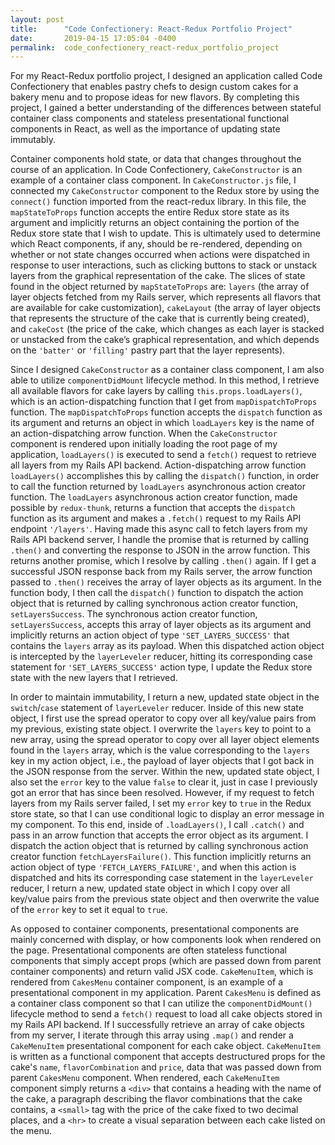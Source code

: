 ```yaml
---
layout: post
title:      "Code Confectionery: React-Redux Portfolio Project"
date:       2019-04-15 17:05:04 -0400
permalink:  code_confectionery_react-redux_portfolio_project
---
```


For my React-Redux portfolio project, I designed an application called Code Confectionery that enables pastry chefs to design custom cakes for a bakery menu and to propose ideas for new flavors. By completing this project, I gained a better understanding of the differences between stateful container class components and stateless presentational functional components in React, as well as the importance of updating state immutably. 

Container components hold state, or data that changes throughout the course of an application. In Code Confectionery, `CakeConstructor` is an example of a container class component. In `CakeConstructor.js` file, I connected my `CakeConstructor` component to the Redux store by using the `connect()` function imported from the react-redux library. In this file, the `mapStateToProps` function accepts the entire Redux store state as its argument and implicitly returns an object containing the portion of the Redux store state that I wish to update. This is ultimately used to determine which React components, if any, should be re-rendered, depending on whether or not state changes occurred when actions were dispatched in response to user interactions, such as clicking buttons to stack or unstack layers from the graphical representation of the cake. The slices of state found in the object returned by `mapStateToProps` are: `layers` (the array of layer objects fetched from my Rails server, which represents all flavors that are available for cake customization), `cakeLayout` (the array of layer objects that represents the structure of the cake that is currently being created), and `cakeCost` (the price of the cake, which changes as each layer is stacked or unstacked from the cake’s graphical representation, and which depends on the `'batter'` or `'filling'` pastry part that the layer represents). 

Since I designed `CakeConstructor` as a container class component, I am also able to utilize `componentDidMount` lifecycle method. In this method, I retrieve all available flavors for cake layers by calling `this.props.loadLayers()`, which is an action-dispatching function that I get from `mapDispatchToProps` function. The `mapDispatchToProps` function accepts the `dispatch` function as its argument and returns an object in which `loadLayers` key is the name of an action-dispatching arrow function. When the `CakeConstructor` component is rendered upon initially loading the root page of my application, `loadLayers()` is executed to send a `fetch()` request to retrieve all layers from my Rails API backend. Action-dispatching arrow function `loadLayers()` accomplishes this by calling the `dispatch()` function, in order to call the function returned by `loadLayers` asynchronous action creator function. The `loadLayers` asynchronous action creator function, made possible by `redux-thunk`, returns a function that accepts the `dispatch` function as its argument and makes a `.fetch()` request to my Rails API endpoint `'/layers'`. Having made this async call to fetch layers from my Rails API backend server, I handle the promise that is returned by calling `.then()` and converting the response to JSON in the arrow function.  This returns another promise, which I resolve by calling `.then()` again. If I get a successful JSON response back from my Rails server, the arrow function passed to `.then()` receives the array of layer objects as its argument. In the function body, I then call the `dispatch()` function to dispatch the action object that is returned by calling synchronous action creator function, `setLayersSuccess`. The synchronous action creator function, `setLayersSuccess`, accepts this array of layer objects as its argument and implicitly returns an action object of type `'SET_LAYERS_SUCCESS'` that contains the `layers` array as its payload. When this dispatched action object is intercepted by the `layerLeveler` reducer, hitting its corresponding case statement for `'SET_LAYERS_SUCCESS'` action type, I update the Redux store state with the new layers that I retrieved. 

In order to maintain immutability, I return a new, updated state object in the `switch`/`case` statement of `layerLeveler` reducer. Inside of this new state object, I first use the spread operator to copy over all key/value pairs from my previous, existing state object. I overwrite the `layers` key to point to a new array, using the spread operator to copy over all layer object elements found in the `layers` array, which is the value corresponding to the `layers` key in my action object, i.e., the payload of layer objects that I got back in the JSON response from the server. Within the new, updated state object, I also set the `error` key to the value `false` to clear it, just in case I previously got an error that has since been resolved. However, if my request to fetch layers from my Rails server failed, I set my `error` key to `true` in the Redux store state, so that I can use conditional logic to display an error message in my component. To this end, inside of `.loadLayers()`, I call `.catch()` and pass in an arrow function that accepts the error object as its argument. I dispatch the action object that is returned by calling synchronous action creator function `fetchLayersFailure()`. This function implicitly returns an action object of type `'FETCH_LAYERS_FAILURE'`, and when this action is dispatched and hits its corresponding case statement in the `layerLeveler` reducer, I return a new, updated state object in which I copy over all key/value pairs from the previous state object and then overwrite the value of the `error` key to set it equal to `true`.

As opposed to container components, presentational components are mainly concerned with display, or how components look when rendered on the page. Presentational components are often stateless functional components that simply accept props (which are passed down from parent container components) and return valid JSX code. `CakeMenuItem`, which is rendered from `CakesMenu` container component,  is an example of a presentational component in my application. Parent `CakesMenu` is defined as a container class component so that I can utilize the `componentDidMount()` lifecycle method to send a `fetch()` request to load all cake objects stored in my Rails API backend. If I successfully retrieve an array of cake objects from my server, I iterate through this array using `.map()` and render a `CakeMenuItem` presentational component for each cake object. `CakeMenuItem` is written as a functional component that accepts destructured props for the cake's `name`, `flavorCombination` and `price`, data that was passed down from parent `CakesMenu` component. When rendered, each `CakeMenuItem` component simply returns a `<div>` that contains a heading with the name of the cake, a paragraph describing the flavor combinations that the cake contains, a `<small>` tag with the price of the cake fixed to two decimal places, and a `<hr>` to create a visual separation between each cake listed on the menu.
